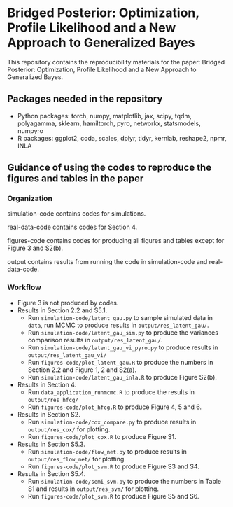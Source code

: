 # Bridged Posterior: Optimization, Profile Likelihood and a New Approach to Generalized Bayes

This repository contains the reproducibility materials for the paper: Bridged Posterior: Optimization, Profile Likelihood and a New Approach to Generalized Bayes.

## Packages needed in the repository

- Python packages: torch, numpy, matplotlib, jax, scipy, tqdm, polyagamma, sklearn, hamiltorch, pyro, networkx, statsmodels, numpyro
- R packages: ggplot2, coda, scales, dplyr, tidyr, kernlab, reshape2, npmr, INLA


## Guidance of using the codes to reproduce the figures and tables in the paper

### Organization

simulation-code contains codes for simulations.

real-data-code contains codes for Section 4.

figures-code contains codes for producing all figures and tables except for Figure 3 and S2(b).

output contains results from running the code in simulation-code and real-data-code.

### Workflow

- Figure 3 is not produced by codes.
- Results in Section 2.2 and S5.1.
    - Run `simulation-code/latent_gau.py` to sample simulated data in `data`, run MCMC to produce results in `output/res_latent_gau/`.
    - Run `simulation-code/latent_gau_sim.py` to produce the variances comparison results in `output/res_latent_gau/`.
    - Run `simulation-code/latent_gau_vi_pyro.py` to produce results in `output/res_latent_gau_vi/`
    - Run `figures-code/plot_latent_gau.R` to produce the numbers in Section 2.2 and Figure 1, 2 and S2(a).
    - Run `simulation-code/latent_gau_inla.R` to produce Figure S2(b).
- Results in Section 4.
    - Run `data_application_runmcmc.R` to produce the results in `output/res_hfcg/`
    - Run `figures-code/plot_hfcg.R` to produce Figure 4, 5 and 6.
- Results in Section S2.
    - Run `simulation-code/cox_compare.py` to produce results in `output/res_cox/` for plotting.
    - Run `figures-code/plot_cox.R` to produce Figure S1.
- Results in Section S5.3.
    - Run `simulation-code/flow_net.py` to produce results in `output/res_flow_net/` for plotting.
    - Run `figures-code/plot_svm.R` to produce Figure S3 and S4.
- Results in Section S5.4.
    - Run `simulation-code/semi_svm.py` to produce the numbers in Table S1 and results in `output/res_svm/` for plotting.
    - Run `figures-code/plot_svm.R` to produce Figure S5 and S6.